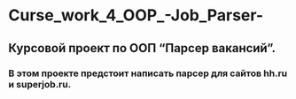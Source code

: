 # Curse_work_4_OOP_-Job_Parser-

## Курсовой проект по ООП “Парсер вакансий”. 

### В этом проекте предстоит написать парсер для сайтов hh.ru и superjob.ru.

